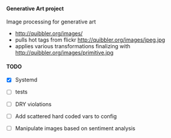 #### Generative Art project

Image processing for generative art

- http://quibbler.org/images/
- pulls hot tags from flickr http://quibbler.org/images/jpeg.jpg
- applies various transformations finalizing with http://quibbler.org/images/primitive.jpg


#### TODO
- [x]  Systemd
- [ ]  tests
- [ ]  DRY violations
- [ ]  Add scattered hard coded vars to config
- [ ]  Manipulate images based on sentiment analysis

